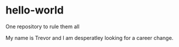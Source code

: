 # hello-world
One repository to rule them all

My name is Trevor and I am desperatley looking for a career change.
